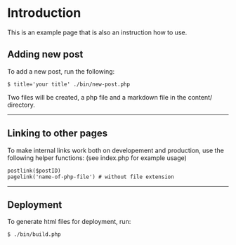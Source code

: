 
# Introduction

This is an example page that is also
an instruction how to use.

## Adding new post
To add a new post, run the following:

```
$ title='your title' ./bin/new-post.php
```
Two files will be created, a php file and a markdown file in the content/ directory.


---

## Linking to other pages
To make internal links work both on developement and production,
use the following helper functions: (see index.php for example usage)
```
postlink($postID)
pagelink('name-of-php-file') # without file extension
```

---

## Deployment
To generate html files for deployment, run:
```
$ ./bin/build.php
```

